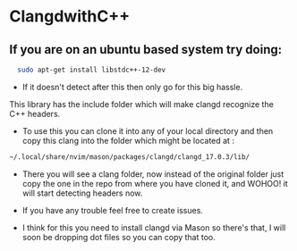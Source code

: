 # ClangdwithC++

## If you are on an ubuntu based system try doing:
```sh
  sudo apt-get install libstdc++-12-dev
```
- If it doesn't detect after this then only go for this big hassle.

This library has the include folder which will make clangd recognize the C++ headers.

- To use this you can clone it into any of your local directory and then copy this clang into the folder which might be located at :
```sh 
~/.local/share/nvim/mason/packages/clangd/clangd_17.0.3/lib/ 
```

- There you will see a clang folder, now instead of the original folder just copy the one in the repo from where you have cloned it, and WOHOO! it will start detecting headers now.

- If you have any trouble feel free to create issues. 
- I think for this you need to install clangd via Mason so there's that, I will soon be dropping dot files so you can copy that too.

